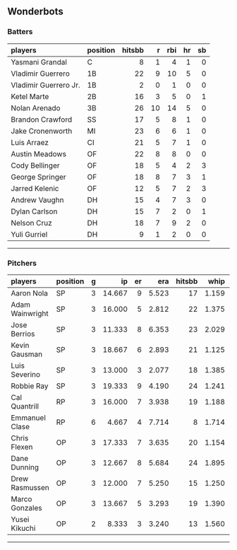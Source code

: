## Wonderbots

### Batters

 
|players               |position | hitsbb|  r| rbi| hr| sb| 
|:---------------------|:--------|------:|--:|---:|--:|--:| 
|Yasmani Grandal       |C        |      8|  1|   4|  1|  0| 
|Vladimir Guerrero     |1B       |     22|  9|  10|  5|  0| 
|Vladimir Guerrero Jr. |1B       |      2|  0|   1|  0|  0| 
|Ketel Marte           |2B       |     16|  3|   5|  0|  1| 
|Nolan Arenado         |3B       |     26| 10|  14|  5|  0| 
|Brandon Crawford      |SS       |     17|  5|   8|  1|  0| 
|Jake Cronenworth      |MI       |     23|  6|   6|  1|  0| 
|Luis Arraez           |CI       |     21|  5|   7|  1|  0| 
|Austin Meadows        |OF       |     22|  8|   8|  0|  0| 
|Cody Bellinger        |OF       |     18|  5|   4|  2|  3| 
|George Springer       |OF       |     18|  8|   7|  3|  1| 
|Jarred Kelenic        |OF       |     12|  5|   7|  2|  3| 
|Andrew Vaughn         |DH       |     15|  4|   7|  3|  0| 
|Dylan Carlson         |DH       |     15|  7|   2|  0|  1| 
|Nelson Cruz           |DH       |     18|  7|   9|  2|  0| 
|Yuli Gurriel          |DH       |      9|  1|   2|  0|  0| 


* * *

### Pitchers

 
|players         |position |  g|     ip| er|   era| hitsbb|  whip| so|  w| sv| 
|:---------------|:--------|--:|------:|--:|-----:|------:|-----:|--:|--:|--:| 
|Aaron Nola      |SP       |  3| 14.667|  9| 5.523|     17| 1.159| 16|  1|  0| 
|Adam Wainwright |SP       |  3| 16.000|  5| 2.812|     22| 1.375| 19|  2|  0| 
|Jose Berrios    |SP       |  3| 11.333|  8| 6.353|     23| 2.029| 11|  1|  0| 
|Kevin Gausman   |SP       |  3| 18.667|  6| 2.893|     21| 1.125| 22|  1|  0| 
|Luis Severino   |SP       |  3| 13.000|  3| 2.077|     18| 1.385| 14|  1|  0| 
|Robbie Ray      |SP       |  3| 19.333|  9| 4.190|     24| 1.241| 13|  2|  0| 
|Cal Quantrill   |RP       |  3| 16.000|  7| 3.938|     19| 1.188|  6|  1|  0| 
|Emmanuel Clase  |RP       |  6|  4.667|  4| 7.714|      8| 1.714|  4|  0|  2| 
|Chris Flexen    |OP       |  3| 17.333|  7| 3.635|     20| 1.154| 11|  1|  0| 
|Dane Dunning    |OP       |  3| 12.667|  8| 5.684|     24| 1.895| 14|  0|  0| 
|Drew Rasmussen  |OP       |  3| 12.000|  7| 5.250|     15| 1.250|  9|  0|  0| 
|Marco Gonzales  |OP       |  3| 13.667|  5| 3.293|     19| 1.390| 13|  1|  0| 
|Yusei Kikuchi   |OP       |  2|  8.333|  3| 3.240|     13| 1.560|  5|  0|  0| 


* * *


